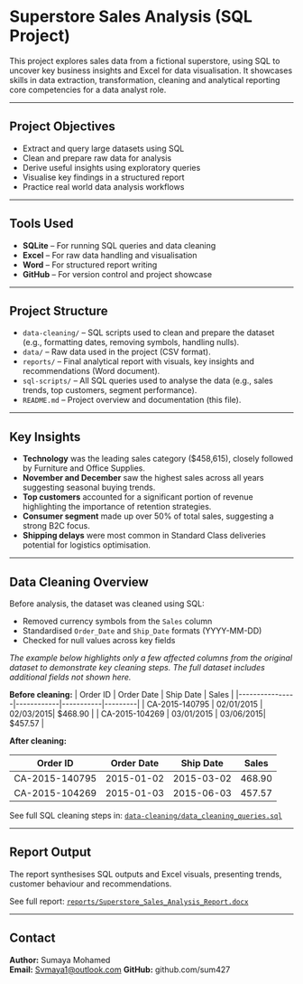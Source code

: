 # Superstore Sales Analysis (SQL Project)

This project explores sales data from a fictional superstore, using SQL to uncover key business insights and Excel for data visualisation. It showcases skills in data extraction, transformation, cleaning and analytical reporting core competencies for a data analyst role.

---

## Project Objectives

- Extract and query large datasets using SQL
- Clean and prepare raw data for analysis
- Derive useful insights using exploratory queries
- Visualise key findings in a structured report
- Practice real world data analysis workflows

---

## Tools Used

- **SQLite** – For running SQL queries and data cleaning
- **Excel** – For raw data handling and visualisation
- **Word** – For structured report writing
- **GitHub** – For version control and project showcase

---

## Project Structure

- `data-cleaning/` – SQL scripts used to clean and prepare the dataset (e.g., formatting dates, removing symbols, handling nulls).
- `data/` – Raw data used in the project (CSV format).
- `reports/` – Final analytical report with visuals, key insights and recommendations (Word document).
- `sql-scripts/` – All SQL queries used to analyse the data (e.g., sales trends, top customers, segment performance).
- `README.md` – Project overview and documentation (this file).

---

## Key Insights

- **Technology** was the leading sales category ($458,615), closely followed by Furniture and Office Supplies.
- **November and December** saw the highest sales across all years suggesting seasonal buying trends.
- **Top customers** accounted for a significant portion of revenue highlighting the importance of retention strategies.
- **Consumer segment** made up over 50% of total sales, suggesting a strong B2C focus.
- **Shipping delays** were most common in Standard Class deliveries potential for logistics optimisation.

---

## Data Cleaning Overview

Before analysis, the dataset was cleaned using SQL:
- Removed currency symbols from the `Sales` column
- Standardised `Order_Date` and `Ship_Date` formats (YYYY-MM-DD)
- Checked for null values across key fields

  
*The example below highlights only a few affected columns from the original dataset to demonstrate key cleaning steps. The full dataset includes additional fields not shown here.*

**Before cleaning:**
| Order ID       | Order Date | Ship Date | Sales   |
|----------------|------------|-----------|---------|
| CA-2015-140795 | 02/01/2015 | 02/03/2015| $468.90 |
| CA-2015-104269 | 03/01/2015 | 03/06/2015| $457.57 |

**After cleaning:**

| Order ID       | Order Date | Ship Date | Sales  |
|----------------|------------|-----------|--------|
| CA-2015-140795 | 2015-01-02 | 2015-03-02| 468.90 |
| CA-2015-104269 | 2015-01-03 | 2015-06-03| 457.57 |

See full SQL cleaning steps in: [`data-cleaning/data_cleaning_queries.sql`](data_cleaning/data_cleaning_queries.sql)

---

## Report Output

The report synthesises SQL outputs and Excel visuals, presenting trends, customer behaviour and recommendations.

See full report: [`reports/Superstore_Sales_Analysis_Report.docx`](reports/Superstore_Sales_Analysis_Report.docx)

---

## Contact

**Author:** Sumaya Mohamed  
**Email:** Svmaya1@outlook.com 
**GitHub:** github.com/sum427

